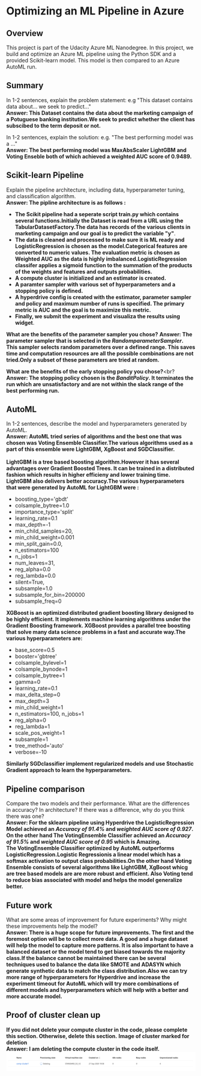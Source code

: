 # Optimizing an ML Pipeline in Azure

## Overview
This project is part of the Udacity Azure ML Nanodegree.
In this project, we build and optimize an Azure ML pipeline using the Python SDK and a provided Scikit-learn model.
This model is then compared to an Azure AutoML run.

## Summary
In 1-2 sentences, explain the problem statement: e.g "This dataset contains data about... we seek to predict..."<br>
**Answer: This Dataset contains the data about the marketing campaign of a Potuguese banking institution.We seek to predict whether the client has subscibed to the term deposit or not.**

In 1-2 sentences, explain the solution: e.g. "The best performing model was a ..."<br>
**Answer: The best performing model was MaxAbsScaler LightGBM and Voting  Enseble both of which achieved a weighted AUC score of 0.9489.**

## Scikit-learn Pipeline
Explain the pipeline architecture, including data, hyperparameter tuning, and classification algorithm.<br>
**Answer: The pipline architecture is as follows :**
- **The Scikit pipeline had a seperate script train.py which contains several functions.Initially the Dataset is read from a URL using the TabularDatasetFactory.The data has records of the various clients in marketing campaign and our goal is to predict the variable "y"**.
- **The data is cleaned and processed to make sure it is ML ready and LogisticRegression is chosen as the model.Categorical features are converted to numeric values. The evaluation metric is chosen as Weighted AUC as the data is highly imbalanced.LogisticRegression classifer applies a sigmoid function to the summation of the products of the weights and features and outputs probabilities.**
- **A compute cluster is initialized and an estimator is created.**
- **A paramter sampler with various set of hyperparameters and a stopping policy is defined.**
- **A hyperdrive config is created with the estimator, parameter sampler and policy and maximum number of runs is specified. The primary metric is AUC and the goal is to maximize this metric.**
- **Finally, we submit the experiment and visualiza the results using widget**.<br>

**What are the benefits of the parameter sampler you chose?**
**Answer: The parameter sampler that is selected in the *RandomparameterSampler*. This sampler selects random parameters over a defined range. This saves time and computation resources are  all the possible combinations are not tried.Only a subset of these parameters are tried at random.**

**What are the benefits of the early stopping policy you chose?**<br?
**Answer: The stopping policy chosen is the *BanditPolicy*. It terminates the run which are unsatisfactory and are not within the slack range of the best performing run.**

## AutoML
In 1-2 sentences, describe the model and hyperparameters generated by AutoML.<br>
**Answer: AutoML tried series of algorithms and the best one that was chosen was Voting Ensemble Classifier.The various algorithms used as a part of this ensemble were LightGBM, XgBoost and SGDClassifier.**<br>
<br>
**LightGBM is a tree based boosting algorithm.However it has several advantages over Gradient Boosted Trees. It can be trained in a distributed fashion which results in higher efficieny and lower training time. LightGBM also delivers better accuracy.The various hyperparameters that were generated by AutoML for LightGBM were :**<br>
- boosting_type='gbdt'
- colsample_bytree=1.0
- importance_type='split'
- learning_rate=0.1
- max_depth=-1
- min_child_samples=20,
- min_child_weight=0.001
- min_split_gain=0.0,
- n_estimators=100
- n_jobs=1
- num_leaves=31,
- reg_alpha=0.0
- reg_lambda=0.0
- silent=True,
- subsample=1.0
- subsample_for_bin=200000
- subsample_freq=0<br>

**XGBoost is an optimized distributed gradient boosting library designed to be highly efficient. It implements machine learning algorithms under the Gradient Boosting framework. XGBoost provides a parallel tree boosting that solve many data science problems in a fast and accurate way.The various hyperparameters are:**
- base_score=0.5
- booster='gbtree'
- colsample_bylevel=1
- colsample_bynode=1
- colsample_bytree=1 
- gamma=0
- learning_rate=0.1 
- max_delta_step=0
- max_depth=3
- min_child_weight=1
- n_estimators=100, n_jobs=1
- reg_alpha=0
- reg_lambda=1
- scale_pos_weight=1
- subsample=1
- tree_method='auto'
- verbose=-10<br>

**Similarly SGDclassifier implement regularized models and use Stochastic Gradient approach to learn the hyperparameters.**

## Pipeline comparison
Compare the two models and their performance. What are the differences in accuracy? In architecture? If there was a difference, why do you think there was one?<br>
**Answer: For the sklearn pipeline using Hyperdrive the LogisticRegression Model achieved an *Accuracy of 91.4%* and *weighted AUC score of 0.927*.<br>
On the other hand The VotingEnsemble Classifier achieved an *Accuracy of 91.5%* and *weighted AUC score of 0.95* which is Amazing.<br>
The VotingEnsemble Classifier optimized by AutoML outperforms LogisticRegression.Logistic Regressionis a linear model which has a softmax activation to output class probabilities.On the other hand Voting Ensemble consists of several algorithms like LightGBM, XgBoost whicg are tree based models are are more robust and efficient. Also Voting tend to reduce bias associated with model and helps the model generalize better.**


## Future work
What are some areas of improvement for future experiments? Why might these improvements help the model?<br>
**Answer: There is a huge scope for future improvements. The first and the foremost option will be to collect more data. A good and a huge dataset will help the model to capture more patterns. It is also important to have a balanced dataset or the model tend to get biased towards the majority class.If the balance cannot be maintained there can be several techniques used to balance the data like SMOTE and ADASYN which generate synthetic data to match the class distribution.Also we can try more range of hyperparameters for Hyperdrive and  increase the experiment timeout for AutoML which will try more combinations of different models and hyperparameters which will help with a better and more accurate model.**


## Proof of cluster clean up
**If you did not delete your compute cluster in the code, please complete this section. Otherwise, delete this section.**
**Image of cluster marked for deletion**<br>
**Answer: I am deleting the compute cluster in the code itself.**
![Screenshot](comp_clust.png)
